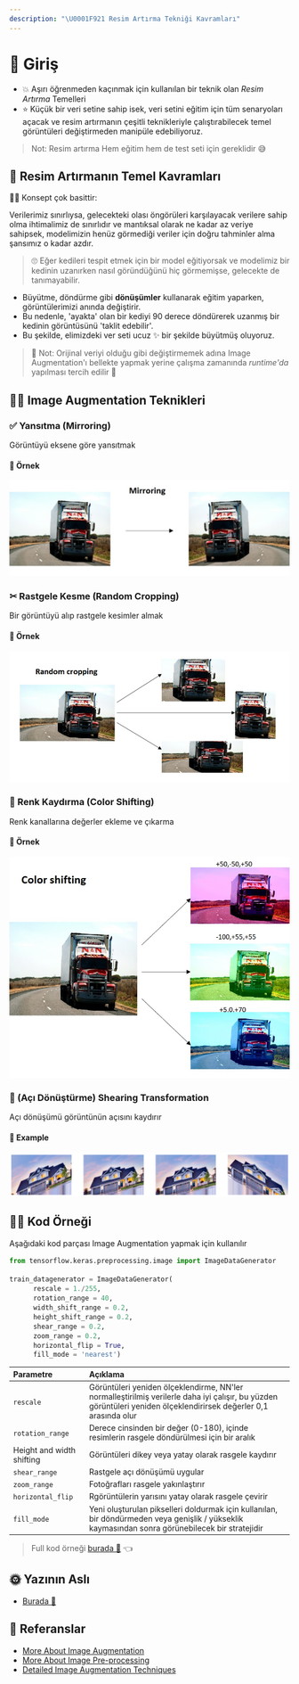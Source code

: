 ```yaml
---
description: "\U0001F921 Resim Artırma Tekniği Kavramları"
---
```


# 🌱 Giriş

* 💥 Aşırı öğrenmeden kaçınmak için kullanılan bir teknik olan _Resim Artırma_ Temelleri
* ⭐ Küçük bir veri setine sahip isek, veri setini eğitim için tüm senaryoları açacak ve resim artırmanın çeşitli teknikleriyle çalıştırabilecek temel görüntüleri değiştirmeden manipüle edebiliyoruz.

> Not: Resim artırma Hem eğitim hem de test seti için gereklidir 😅

## 🚩 Resim Artırmanın Temel Kavramları

👩‍🏫 Konsept çok basittir:

Verilerimiz sınırlıysa, gelecekteki olası öngörüleri karşılayacak verilere sahip olma ihtimalimiz de sınırlıdır ve mantıksal olarak ne kadar az veriye sahipsek, modelimizin henüz görmediği veriler için doğru tahminler alma şansımız o kadar azdır.

> 🙄 Eğer kedileri tespit etmek için bir model eğitiyorsak ve modelimiz bir kedinin uzanırken nasıl göründüğünü hiç görmemişse, gelecekte de tanımayabilir.

* Büyütme, döndürme gibi **dönüşümler** kullanarak eğitim yaparken, görüntülerimizi anında değiştirir. 
* Bu nedenle, 'ayakta' olan bir kediyi 90 derece döndürerek uzanmış bir kedinin görüntüsünü 'taklit edebilir'.
* Bu şekilde, elimizdeki ver seti ucuz ✨ bir şekilde büyütmüş oluyoruz.

> 🔎 Not: Orijinal veriyi olduğu gibi değiştirmemek adına Image Augmentation'ı bellekte yapmak yerine çalışma zamanında _runtime'da_ yapılması tercih edilir 🤔

## 🤸‍♀️ Image Augmentation Teknikleri

### ✅ Yansıtma \(Mirroring\)

Görüntüyü eksene göre yansıtmak

#### 🚀 Örnek

![](../.gitbook/assets/Mirroring.jpg)

### ✂ Rastgele Kesme \(Random Cropping\)

Bir görüntüyü alıp rastgele kesimler almak

#### 🚀 Örnek

![](../.gitbook/assets/Cropping.jpg)

### 🎨 Renk Kaydırma \(Color Shifting\)

Renk kanallarına değerler ekleme ve çıkarma

#### 🚀 Örnek

![](../.gitbook/assets/ColorShifting.jpg)

### 📐 \(Açı Dönüştürme\) Shearing Transformation

Açı dönüşümü görüntünün açısını kaydırır

#### 🚀 Example

![](../.gitbook/assets/shearingtransform.png)

## 👩‍💻 Kod Örneği

Aşağıdaki kod parçası Image Augmentation yapmak için kullanılır

```python
from tensorflow.keras.preprocessing.image import ImageDataGenerator

train_datagenerator = ImageDataGenerator(
      rescale = 1./255,
      rotation_range = 40,
      width_shift_range = 0.2,
      height_shift_range = 0.2,
      shear_range = 0.2,
      zoom_range = 0.2,
      horizontal_flip = True,
      fill_mode = 'nearest')
```

| Parametre | Açıklama |
| :--- | :--- |
| `rescale` | Görüntüleri yeniden ölçeklendirme, NN'ler normalleştirilmiş verilerle daha iyi çalışır, bu yüzden görüntüleri yeniden ölçeklendirirsek değerler 0,1 arasında olur |
| `rotation_range` | Derece cinsinden bir değer \(0-180\), içinde resimlerin rasgele döndürülmesi için bir aralık |
| Height and width shifting | Görüntüleri dikey veya yatay olarak rasgele kaydırır |
| `shear_range` | Rastgele açı dönüşümü uygular |
| `zoom_range` | Fotoğrafları rasgele yakınlaştırır |
| `horizontal_flip` | Rgörüntülerin yarısını yatay olarak rasgele çevirir |
| `fill_mode` | Yeni oluşturulan pikselleri doldurmak için kullanılan, bir döndürmeden veya genişlik / yükseklik kaymasından sonra görünebilecek bir stratejidir |

> Full kod örneği [burada 🐾](https://github.com/asmaamirkhan/DeepLearningNotes-tr/tree/896641cdc5cc3a72ffc7b7526f64e437e8b3714b/6-ImageAugmentation/0-ImageAugmentation.ipynb) 👈

## 🌞 Yazının Aslı

* [Burada 🐾](https://dl.asmaamir.com/6-imageaugmentation/a-introduction)

## 🧐 Referanslar

* [More About Image Augmentation](https://github.com/keras-team/keras-preprocessing)
* [More About Image Pre-processing](https://keras.io/preprocessing/image/)
* [Detailed Image Augmentation Techniques](http://datahacker.rs/020-cnn-data-augmentations/)

